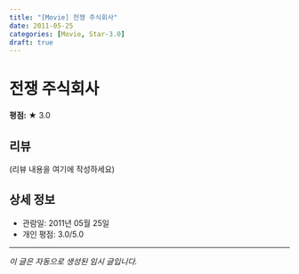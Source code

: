 ```yaml
---
title: "[Movie] 전쟁 주식회사"
date: 2011-05-25
categories: [Movie, Star-3.0]
draft: true
---
```


# 전쟁 주식회사

**평점:** ★ 3.0

## 리뷰

(리뷰 내용을 여기에 작성하세요)

## 상세 정보

- 관람일: 2011년 05월 25일
- 개인 평점: 3.0/5.0

---

*이 글은 자동으로 생성된 임시 글입니다.*
